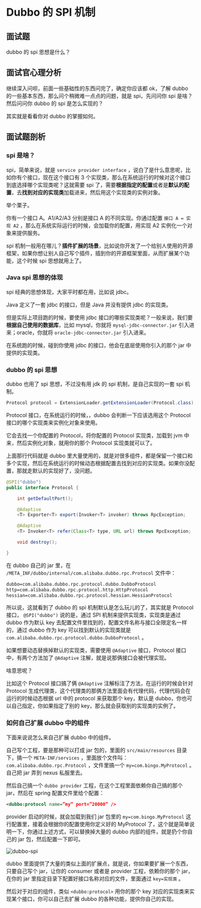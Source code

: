 # Dubbo 的 SPI 机制

## 面试题

dubbo 的 spi 思想是什么？

## 面试官心理分析

继续深入问呗，前面一些基础性的东西问完了，确定你应该都 ok，了解 dubbo 的一些基本东西，那么问个稍微难一点点的问题，就是 spi，先问问你 spi 是啥？然后问问你 dubbo 的 spi 是怎么实现的？

其实就是看看你对 dubbo 的掌握如何。

## 面试题剖析

### spi 是啥？

spi，简单来说，就是 `service provider interface` ，说白了是什么意思呢，比如你有个接口，现在这个接口有 3 个实现类，那么在系统运行的时候对这个接口到底选择哪个实现类呢？这就需要 spi 了，需要**根据指定的配置**或者是**默认的配置**，去**找到对应的实现类**加载进来，然后用这个实现类的实例对象。

举个栗子。

你有一个接口 A。A1/A2/A3 分别是接口 A 的不同实现。你通过配置 `接口 A = 实现 A2` ，那么在系统实际运行的时候，会加载你的配置，用实现 A2 实例化一个对象来提供服务。

spi 机制一般用在哪儿？**插件扩展的场景**，比如说你开发了一个给别人使用的开源框架，如果你想让别人自己写个插件，插到你的开源框架里面，从而扩展某个功能，这个时候 spi 思想就用上了。

### Java spi 思想的体现

spi 经典的思想体现，大家平时都在用，比如说 jdbc。

Java 定义了一套 jdbc 的接口，但是 Java 并没有提供 jdbc 的实现类。

但是实际上项目跑的时候，要使用 jdbc 接口的哪些实现类呢？一般来说，我们要**根据自己使用的数据库**，比如 mysql，你就将 `mysql-jdbc-connector.jar` 引入进来；oracle，你就将 `oracle-jdbc-connector.jar` 引入进来。

在系统跑的时候，碰到你使用 jdbc 的接口，他会在底层使用你引入的那个 jar 中提供的实现类。

### dubbo 的 spi 思想

dubbo 也用了 spi 思想，不过没有用 jdk 的 spi 机制，是自己实现的一套 spi 机制。

```java
Protocol protocol = ExtensionLoader.getExtensionLoader(Protocol.class).getAdaptiveExtension();
```

Protocol 接口，在系统运行的时候，，dubbo 会判断一下应该选用这个 Protocol 接口的哪个实现类来实例化对象来使用。

它会去找一个你配置的 Protocol，将你配置的 Protocol 实现类，加载到 jvm 中来，然后实例化对象，就用你的那个 Protocol 实现类就可以了。

上面那行代码就是 dubbo 里大量使用的，就是对很多组件，都是保留一个接口和多个实现，然后在系统运行的时候动态根据配置去找到对应的实现类。如果你没配置，那就走默认的实现好了，没问题。

```java
@SPI("dubbo")
public interface Protocol {

    int getDefaultPort();

    @Adaptive
    <T> Exporter<T> export(Invoker<T> invoker) throws RpcException;

    @Adaptive
    <T> Invoker<T> refer(Class<T> type, URL url) throws RpcException;

    void destroy();

}
```

在 dubbo 自己的 jar 里，在 `/META_INF/dubbo/internal/com.alibaba.dubbo.rpc.Protocol` 文件中：

```xml
dubbo=com.alibaba.dubbo.rpc.protocol.dubbo.DubboProtocol
http=com.alibaba.dubbo.rpc.protocol.http.HttpProtocol
hessian=com.alibaba.dubbo.rpc.protocol.hessian.HessianProtocol
```

所以说，这就看到了 dubbo 的 spi 机制默认是怎么玩儿的了，其实就是 Protocol 接口， `@SPI("dubbo")` 说的是，通过 SPI 机制来提供实现类，实现类是通过 dubbo 作为默认 key 去配置文件里找到的，配置文件名称与接口全限定名一样的，通过 dubbo 作为 key 可以找到默认的实现类就是 `com.alibaba.dubbo.rpc.protocol.dubbo.DubboProtocol` 。

如果想要动态替换掉默认的实现类，需要使用 `@Adaptive` 接口，Protocol 接口中，有两个方法加了 `@Adaptive` 注解，就是说那俩接口会被代理实现。

啥意思呢？

比如这个 Protocol 接口搞了俩 `@Adaptive` 注解标注了方法，在运行的时候会针对 Protocol 生成代理类，这个代理类的那俩方法里面会有代理代码，代理代码会在运行的时候动态根据 url 中的 protocol 来获取那个 key，默认是 dubbo，你也可以自己指定，你如果指定了别的 key，那么就会获取别的实现类的实例了。

### 如何自己扩展 dubbo 中的组件

下面来说说怎么来自己扩展 dubbo 中的组件。

自己写个工程，要是那种可以打成 jar 包的，里面的 `src/main/resources` 目录下，搞一个 `META-INF/services` ，里面放个文件叫： `com.alibaba.dubbo.rpc.Protocol` ，文件里搞一个 `my=com.bingo.MyProtocol` 。自己把 jar 弄到 nexus 私服里去。

然后自己搞一个 `dubbo provider` 工程，在这个工程里面依赖你自己搞的那个 jar，然后在 spring 配置文件里给个配置：

```xml
<dubbo:protocol name=”my” port=”20000” />
```

provider 启动的时候，就会加载到我们 jar 包里的 `my=com.bingo.MyProtocol` 这行配置里，接着会根据你的配置使用你定义好的 MyProtocol 了，这个就是简单说明一下，你通过上述方式，可以替换掉大量的 dubbo 内部的组件，就是扔个你自己的 jar 包，然后配置一下即可。

![dubbo-spi](./images/dubbo-spi.png)

dubbo 里面提供了大量的类似上面的扩展点，就是说，你如果要扩展一个东西，只要自己写个 jar，让你的 consumer 或者是 provider 工程，依赖你的那个 jar，在你的 jar 里指定目录下配置好接口名称对应的文件，里面通过 `key=实现类` 。

然后对于对应的组件，类似 `<dubbo:protocol>` 用你的那个 key 对应的实现类来实现某个接口，你可以自己去扩展 dubbo 的各种功能，提供你自己的实现。
